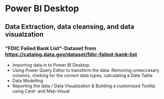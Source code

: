 # Power BI Desktop
## Data Extraction, data cleansing, and data visualzation
### "FDIC Failed Bank List"-Dataset from https://catalog.data.gov/dataset/fdic-failed-bank-list

- Importing data in to Power BI Desktop
- Using Power Query Editor to transform the data: Removing unneccesary columns, cheking for the correct data types, calculating a Date Table
- Data Modelling
- Reporting the data / Data Visualization & Building a customized Tooltip using Card- and Map-Visual







